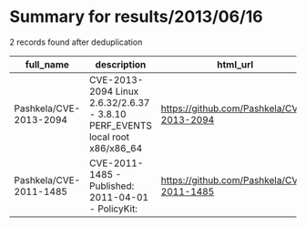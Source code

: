 
# Summary for results/2013/06/16
    
2 records found after deduplication

| full_name | description | html_url | matched_list | matched_count | pushed_at | size | stargazers_count | language | forks_count |
|------------------------|------------------------------------------------------------------------------|-------------------------------------------|----------------|-----------------|---------------------------|--------|--------------------|------------|---------------|
| Pashkela/CVE-2013-2094 | CVE-2013-2094 Linux 2.6.32/2.6.37 - 3.8.10 PERF_EVENTS local root x86/x86_64 | https://github.com/Pashkela/CVE-2013-2094 | ['cve-2'] | 1 | 2013-06-16 12:14:19+00:00 | 1365 | 4 | Shell | 2 |
| Pashkela/CVE-2011-1485 | CVE-2011-1485 - Published: 2011-04-01 - PolicyKit: | https://github.com/Pashkela/CVE-2011-1485 | ['cve-2'] | 1 | 2013-06-16 12:12:20+00:00 | 112 | 0 | Shell | 0 |
